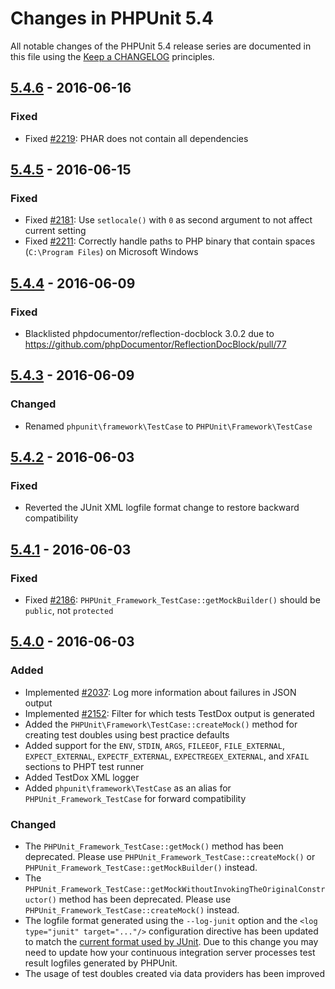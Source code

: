 # Changes in PHPUnit 5.4

All notable changes of the PHPUnit 5.4 release series are documented in this file using the [Keep a CHANGELOG](http://keepachangelog.com/) principles.

## [5.4.6] - 2016-06-16

### Fixed

* Fixed [#2219](https://github.com/sebastianbergmann/phpunit/issues/2219): PHAR does not contain all dependencies

## [5.4.5] - 2016-06-15

### Fixed

* Fixed [#2181](https://github.com/sebastianbergmann/phpunit/issues/2181): Use `setlocale()` with `0` as second argument to not affect current setting
* Fixed [#2211](https://github.com/sebastianbergmann/phpunit/issues/2211): Correctly handle paths to PHP binary that contain spaces (`C:\Program Files`) on Microsoft Windows

## [5.4.4] - 2016-06-09

### Fixed

* Blacklisted phpdocumentor/reflection-docblock 3.0.2 due to https://github.com/phpDocumentor/ReflectionDocBlock/pull/77

## [5.4.3] - 2016-06-09

### Changed

* Renamed `phpunit\framework\TestCase` to `PHPUnit\Framework\TestCase`

## [5.4.2] - 2016-06-03

### Fixed

* Reverted the JUnit XML logfile format change to restore backward compatibility

## [5.4.1] - 2016-06-03

### Fixed

* Fixed [#2186](https://github.com/sebastianbergmann/phpunit/issues/2186): `PHPUnit_Framework_TestCase::getMockBuilder()` should be `public`, not `protected` 

## [5.4.0] - 2016-06-03

### Added

* Implemented [#2037](https://github.com/sebastianbergmann/phpunit/issues/2037): Log more information about failures in JSON output
* Implemented [#2152](https://github.com/sebastianbergmann/phpunit/issues/2152): Filter for which tests TestDox output is generated
* Added the `PHPUnit\Framework\TestCase::createMock()` method for creating test doubles using best practice defaults
* Added support for the `ENV`, `STDIN`, `ARGS`, `FILEEOF`, `FILE_EXTERNAL`, `EXPECT_EXTERNAL`, `EXPECTF_EXTERNAL`, `EXPECTREGEX_EXTERNAL`, and `XFAIL` sections to PHPT test runner
* Added TestDox XML logger
* Added `phpunit\framework\TestCase` as an alias for `PHPUnit_Framework_TestCase` for forward compatibility

### Changed

* The `PHPUnit_Framework_TestCase::getMock()` method has been deprecated. Please use `PHPUnit_Framework_TestCase::createMock()` or `PHPUnit_Framework_TestCase::getMockBuilder()` instead.
* The `PHPUnit_Framework_TestCase::getMockWithoutInvokingTheOriginalConstructor()` method has been deprecated. Please use `PHPUnit_Framework_TestCase::createMock()` instead.
* The logfile format generated using the `--log-junit` option and the `<log type="junit" target="..."/>` configuration directive has been updated to match the [current format used by JUnit](http://llg.cubic.org/docs/junit/). Due to this change you may need to update how your continuous integration server processes test result logfiles generated by PHPUnit.
* The usage of test doubles created via data providers has been improved

[5.4.6]: https://github.com/sebastianbergmann/phpunit/compare/5.4.5...5.4.6
[5.4.5]: https://github.com/sebastianbergmann/phpunit/compare/5.4.4...5.4.5
[5.4.4]: https://github.com/sebastianbergmann/phpunit/compare/5.4.3...5.4.4
[5.4.3]: https://github.com/sebastianbergmann/phpunit/compare/5.4.2...5.4.3
[5.4.2]: https://github.com/sebastianbergmann/phpunit/compare/5.4.1...5.4.2
[5.4.1]: https://github.com/sebastianbergmann/phpunit/compare/5.4.0...5.4.1
[5.4.0]: https://github.com/sebastianbergmann/phpunit/compare/5.3...5.4.0

